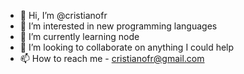 - 👋 Hi, I’m @cristianofr
- 👀 I’m interested in new programming languages
- 🌱 I’m currently learning node 
- 💞️ I’m looking to collaborate on anything I could help
- 📫 How to reach me - cristianofr@gmail.com

<!---
cristianofr/cristianofr is a ✨ special ✨ repository because its `README.md` (this file) appears on your GitHub profile.
You can click the Preview link to take a look at your changes.
--->
